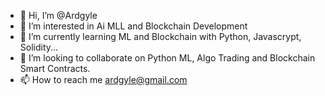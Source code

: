 - 👋 Hi, I’m @Ardgyle
- 👀 I’m interested in Ai MLL and Blockchain Development 
- 🌱 I’m currently learning ML and Blockchain with Python, Javascrypt, Solidity...
- 💞️ I’m looking to collaborate on Python ML, Algo Trading and Blockchain Smart Contracts.
- 📫 How to reach me ardgyle@gmail.com


<!---
Ardgyle/Ardgyle is a ✨ special ✨ repository because its `README.md` (this file) appears on your GitHub profile.
You can click the Preview link to take a look at your changes.
--->
